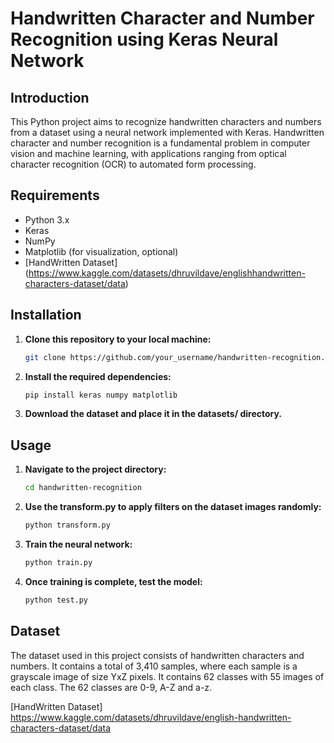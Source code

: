 # Handwritten Character and Number Recognition using Keras Neural Network

## Introduction
This Python project aims to recognize handwritten characters and numbers from a dataset using a neural network implemented with Keras. Handwritten character and number recognition is a fundamental problem in computer vision and machine learning, with applications ranging from optical character recognition (OCR) to automated form processing.

## Requirements
- Python 3.x
- Keras
- NumPy
- Matplotlib (for visualization, optional)
- [HandWritten Dataset] (https://www.kaggle.com/datasets/dhruvildave/englishhandwritten-characters-dataset/data)

## Installation
1. **Clone this repository to your local machine:**  
    ```bash
    git clone https://github.com/your_username/handwritten-recognition.git
    ```

2. **Install the required dependencies:**
    ```bash
    pip install keras numpy matplotlib
    ```
3. **Download the dataset and place it in the datasets/ directory.**

## Usage

1. **Navigate to the project directory:** 
    ```bash
    cd handwritten-recognition
    ```

2. **Use the transform.py to apply filters on the dataset images randomly:**
    ```bash
    python transform.py
    ```

2. **Train the neural network:**
    ```bash
    python train.py
    ```

3. **Once training is complete, test the model:**
    ```bash
    python test.py
    ```

## Dataset

The dataset used in this project consists of handwritten characters and numbers. It contains a total of 3,410 samples, where each sample is a grayscale image of size YxZ pixels. It contains 62 classes with 55 images of each class. The 62 classes are 0-9, A-Z and a-z.

[HandWritten Dataset] https://www.kaggle.com/datasets/dhruvildave/english-handwritten-characters-dataset/data